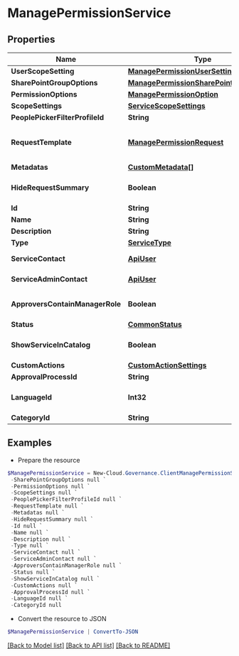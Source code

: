 # ManagePermissionService
## Properties

Name | Type | Description | Notes
------------ | ------------- | ------------- | -------------
**UserScopeSetting** | [**ManagePermissionUserSetting**](ManagePermissionUserSetting.md) |  | [optional] 
**SharePointGroupOptions** | [**ManagePermissionSharePointGroupOption**](ManagePermissionSharePointGroupOption.md) |  | [optional] 
**PermissionOptions** | [**ManagePermissionOption**](ManagePermissionOption.md) |  | [optional] 
**ScopeSettings** | [**ServiceScopeSettings**](ServiceScopeSettings.md) |  | [optional] 
**PeoplePickerFilterProfileId** | **String** |  | [optional] 
**RequestTemplate** | [**ManagePermissionRequest**](ManagePermissionRequest.md) | Manage permission request model | [optional] 
**Metadatas** | [**CustomMetadata[]**](CustomMetadata.md) |  | [optional] 
**HideRequestSummary** | **Boolean** |  | [optional] [default to $false]
**Id** | **String** |  | [optional] 
**Name** | **String** |  | [optional] 
**Description** | **String** |  | [optional] 
**Type** | [**ServiceType**](ServiceType.md) |  | [optional] 
**ServiceContact** | [**ApiUser**](ApiUser.md) | ApiUser model | [optional] 
**ServiceAdminContact** | [**ApiUser**](ApiUser.md) | ApiUser model | [optional] 
**ApproversContainManagerRole** | **Boolean** |  | [optional] [default to $false]
**Status** | [**CommonStatus**](CommonStatus.md) |  | [optional] 
**ShowServiceInCatalog** | **Boolean** |  | [optional] [default to $false]
**CustomActions** | [**CustomActionSettings**](CustomActionSettings.md) |  | [optional] 
**ApprovalProcessId** | **String** |  | [optional] 
**LanguageId** | **Int32** |  | [optional] [default to 0]
**CategoryId** | **String** |  | [optional] 

## Examples

- Prepare the resource
```powershell
$ManagePermissionService = New-Cloud.Governance.ClientManagePermissionService  -UserScopeSetting null `
 -SharePointGroupOptions null `
 -PermissionOptions null `
 -ScopeSettings null `
 -PeoplePickerFilterProfileId null `
 -RequestTemplate null `
 -Metadatas null `
 -HideRequestSummary null `
 -Id null `
 -Name null `
 -Description null `
 -Type null `
 -ServiceContact null `
 -ServiceAdminContact null `
 -ApproversContainManagerRole null `
 -Status null `
 -ShowServiceInCatalog null `
 -CustomActions null `
 -ApprovalProcessId null `
 -LanguageId null `
 -CategoryId null
```

- Convert the resource to JSON
```powershell
$ManagePermissionService | ConvertTo-JSON
```

[[Back to Model list]](../README.md#documentation-for-models) [[Back to API list]](../README.md#documentation-for-api-endpoints) [[Back to README]](../README.md)

